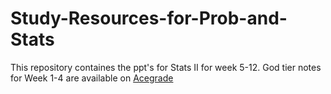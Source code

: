# Study-Resources-for-Prob-and-Stats
This repository containes the ppt's for Stats II for week 5-12. God tier notes for Week 1-4 are available on [Acegrade](https://acegrade.in/notes)
